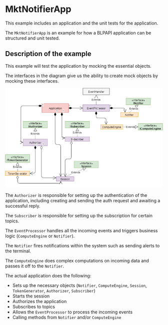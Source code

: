 # MktNotifierApp

This example includes an application and the unit tests for the application.

The `MktNotifierApp` is an example for how a BLPAPI application can be
structured and unit tested.

## Description of the example

This example will test the application by mocking the essential objects.

The interfaces in the diagram give us the ability to create mock objects by
mocking these interfaces.

![](./diagram.png)

The `Authorizer` is responsible for setting up the authentication of the
application, including creating and sending the auth request and awaiting a
successful reply.

The `Subscriber` is responsible for setting up the subscription for certain topics.

The `EventProcessor` handles all the incoming events and triggers business logic
(`ComputeEngine` or `Notifier`).

The `Notifier` fires notifications within the system such as sending alerts to
the terminal.

The `ComputeEngine` does complex computations on incoming data and passes it off
to the `Notifier`.

The actual application does the following:

 * Sets up the necessary objects (`Notifier`, `ComputeEngine`, `Session`,
   `TokenGenerator`, `Authorizer`, `Subscriber`)
 * Starts the session
 * Authorizes the application
 * Subscribes to topics
 * Allows the `EventProcessor` to process the incoming events
 * Calling methods from `Notifier` and/or `ComputeEngine`
